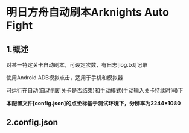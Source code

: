 # 明日方舟自动刷本Arknights Auto Fight
## 1.概述
对某一特定关卡自动刷本，可设定次数，有日志[log.txt]记录

使用Android ADB模拟点击，适用于手机和模拟器

可运行在自动(自动判断关卡是否结束)和手动模式(手动输入关卡持续时间)下

__本配置文件[config.json]的点坐标基于测试环境下，分辨率为2244*1080__

## 2.config.json

